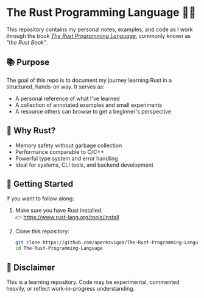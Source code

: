 # The Rust Programming Language 📘🦀

This repository contains my personal notes, examples, and code as I work through the book [_The Rust Programming Language_](https://doc.rust-lang.org/book/), commonly known as *"the Rust Book"*.

## 📚 Purpose

The goal of this repo is to document my journey learning Rust in a structured, hands-on way. It serves as:
- A personal reference of what I've learned  
- A collection of annotated examples and small experiments  
- A resource others can browse to get a beginner's perspective  

## 🦀 Why Rust?

- Memory safety without garbage collection  
- Performance comparable to C/C++  
- Powerful type system and error handling  
- Ideal for systems, CLI tools, and backend development  

## 🚀 Getting Started

If you want to follow along:

1. Make sure you have Rust installed:  
   👉 https://www.rust-lang.org/tools/install

2. Clone this repository:
   ```bash
   git clone https://github.com/aperezvigoa/The-Rust-Programming-Language.git
   cd The-Rust-Programming-Language

## 📌 Disclaimer

This is a learning repository. Code may be experimental, commented heavily, or reflect work-in-progress understanding.
